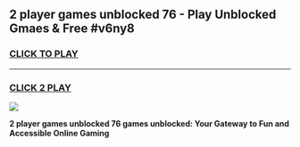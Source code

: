 
## 2 player games unblocked 76 - Play Unblocked Gmaes & Free #v6ny8
<h3>
<a href="https://premium.freeplayer.one?title=2_player_games_unblocked_76&ref=03M">CLICK TO PLAY</a></h3>
<hr>

<h3>
<a href="https://premium.freeplayer.one?title=2_player_games_unblocked_76&ref=03M">CLICK 2 PLAY</a>
  
</h3>

<a href="https://premium.freeplayer.one?title=2_player_games_unblocked_76&ref=03M"><img src="https://clearcache.store/games.png"></a>


**2 player games unblocked 76 games unblocked: Your Gateway to Fun and Accessible Online Gaming**
